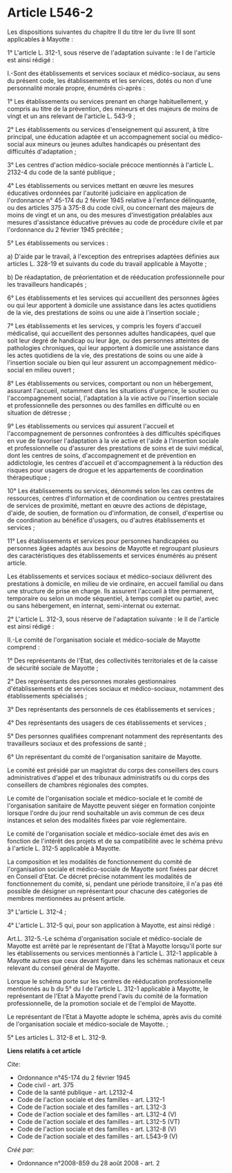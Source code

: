 # Article L546-2

Les dispositions suivantes du chapitre II du titre Ier du livre III sont applicables à Mayotte : 

1° L'article L. 312-1, sous réserve de l'adaptation suivante : le I de l'article est ainsi rédigé : 

I.-Sont des établissements et services sociaux et médico-sociaux, au sens du présent code, les établissements et les
services, dotés ou non d'une personnalité morale propre, énumérés ci-après : 

1° Les établissements ou services prenant en charge habituellement, y compris au titre de la prévention, des mineurs et des
majeurs de moins de vingt et un ans relevant de l'article L. 543-9 ; 

2° Les établissements ou services d'enseignement qui assurent, à titre principal, une éducation adaptée et un accompagnement
social ou médico-social aux mineurs ou jeunes adultes handicapés ou présentant des difficultés d'adaptation ; 

3° Les centres d'action médico-sociale précoce mentionnés à l'article L. 2132-4 du code de la santé publique ; 

4° Les établissements ou services mettant en œuvre les mesures éducatives ordonnées par l'autorité judiciaire en application
de l'ordonnance n° 45-174 du 2 février 1945 relative à l'enfance délinquante, ou des articles 375 à 375-8 du code civil, ou
concernant des majeurs de moins de vingt et un ans, ou des mesures d'investigation préalables aux mesures d'assistance
éducative prévues au code de procédure civile et par l'ordonnance du 2 février 1945 précitée ; 

5° Les établissements ou services : 

a) D'aide par le travail, à l'exception des entreprises adaptées définies aux articles L. 328-19 et suivants du code du
travail applicable à Mayotte ; 

b) De réadaptation, de préorientation et de rééducation professionnelle pour les travailleurs handicapés ; 

6° Les établissements et les services qui accueillent des personnes âgées ou qui leur apportent à domicile une assistance
dans les actes quotidiens de la vie, des prestations de soins ou une aide à l'insertion sociale ; 

7° Les établissements et les services, y compris les foyers d'accueil médicalisé, qui accueillent des personnes adultes
handicapées, quel que soit leur degré de handicap ou leur âge, ou des personnes atteintes de pathologies chroniques, qui leur
apportent à domicile une assistance dans les actes quotidiens de la vie, des prestations de soins ou une aide à l'insertion
sociale ou bien qui leur assurent un accompagnement médico-social en milieu ouvert ; 

8° Les établissements ou services, comportant ou non un hébergement, assurant l'accueil, notamment dans les situations
d'urgence, le soutien ou l'accompagnement social, l'adaptation à la vie active ou l'insertion sociale et professionnelle des
personnes ou des familles en difficulté ou en situation de détresse ; 

9° Les établissements ou services qui assurent l'accueil et l'accompagnement de personnes confrontées à des difficultés
spécifiques en vue de favoriser l'adaptation à la vie active et l'aide à l'insertion sociale et professionnelle ou d'assurer
des prestations de soins et de suivi médical, dont les centres de soins, d'accompagnement et de prévention en addictologie,
les centres d'accueil et d'accompagnement à la réduction des risques pour usagers de drogue et les appartements de
coordination thérapeutique ; 

10° Les établissements ou services, dénommés selon les cas centres de ressources, centres d'information et de coordination ou
centres prestataires de services de proximité, mettant en œuvre des actions de dépistage, d'aide, de soutien, de formation ou
d'information, de conseil, d'expertise ou de coordination au bénéfice d'usagers, ou d'autres établissements et services ; 

11° Les établissements et services pour personnes handicapées ou personnes âgées adaptés aux besoins de Mayotte et regroupant
plusieurs des caractéristiques des établissements et services énumérés au présent article. 

Les établissements et services sociaux et médico-sociaux délivrent des prestations à domicile, en milieu de vie ordinaire, en
accueil familial ou dans une structure de prise en charge. Ils assurent l'accueil à titre permanent, temporaire ou selon un
mode séquentiel, à temps complet ou partiel, avec ou sans hébergement, en internat, semi-internat ou externat. 

2° L'article L. 312-3, sous réserve de l'adaptation suivante : le II de l'article est ainsi rédigé : 

II.-Le comité de l'organisation sociale et médico-sociale de Mayotte comprend : 

1° Des représentants de l'Etat, des collectivités territoriales et de la caisse de sécurité sociale de Mayotte ; 

2° Des représentants des personnes morales gestionnaires d'établissements et de services sociaux et médico-sociaux, notamment
des établissements spécialisés ; 

3° Des représentants des personnels de ces établissements et services ; 

4° Des représentants des usagers de ces établissements et services ; 

5° Des personnes qualifiées comprenant notamment des représentants des travailleurs sociaux et des professions de santé ; 

6° Un représentant du comité de l'organisation sanitaire de Mayotte. 

Le comité est présidé par un magistrat du corps des conseillers des cours administratives d'appel et des tribunaux
administratifs ou du corps des conseillers de chambres régionales des comptes. 

Le comité de l'organisation sociale et médico-sociale et le comité de l'organisation sanitaire de Mayotte peuvent siéger en
formation conjointe lorsque l'ordre du jour rend souhaitable un avis commun de ces deux instances et selon des modalités
fixées par voie réglementaire. 

Le comité de l'organisation sociale et médico-sociale émet des avis en fonction de l'intérêt des projets et de sa
compatibilité avec le schéma prévu à l'article L. 312-5 applicable à Mayotte. 

La composition et les modalités de fonctionnement du comité de l'organisation sociale et médico-sociale de Mayotte sont
fixées par décret en Conseil d'Etat. Ce décret précise notamment les modalités de fonctionnement du comité, si, pendant une
période transitoire, il n'a pas été possible de désigner un représentant pour chacune des catégories de membres mentionnées
au présent article. 

3° L'article L. 312-4 ; 

4° L'article L. 312-5 qui, pour son application à Mayotte, est ainsi rédigé : 

Art.L. 312-5.-Le schéma d'organisation sociale et médico-sociale de Mayotte est arrêté par le représentant de l'Etat à
Mayotte lorsqu'il porte sur les établissements ou services mentionnés à l'article L. 312-1 applicable à Mayotte autres que
ceux devant figurer dans les schémas nationaux et ceux relevant du conseil général de Mayotte. 

Lorsque le schéma porte sur les centres de rééducation professionnelle mentionnés au b du 5° du I de l'article L. 312-1
applicable à Mayotte, le représentant de l'Etat à Mayotte prend l'avis du comité de la formation professionnelle, de la
promotion sociale et de l'emploi de Mayotte. 

Le représentant de l'Etat à Mayotte adopte le schéma, après avis du comité de l'organisation sociale et médico-sociale de
Mayotte.  ; 

5° Les articles L. 312-8 et L. 312-9.

**Liens relatifs à cet article**

_Cite_:

  - Ordonnance n°45-174 du 2 février 1945
  - Code civil - art. 375
  - Code de la santé publique - art. L2132-4
  - Code de l'action sociale et des familles - art. L312-1
  - Code de l'action sociale et des familles - art. L312-3
  - Code de l'action sociale et des familles - art. L312-4 (V)
  - Code de l'action sociale et des familles - art. L312-5 (VT)
  - Code de l'action sociale et des familles - art. L312-8 (V)
  - Code de l'action sociale et des familles - art. L543-9 (V)

_Créé par_:

  - Ordonnance n°2008-859 du 28 août 2008 - art. 2
